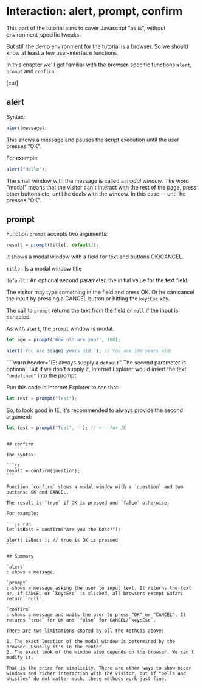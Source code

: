 # Interaction: alert, prompt, confirm

This part of the tutorial aims to cover Javascript "as is", without environment-specific tweaks.

But still the demo environment for the tutorial is a browser. So we should know at least a few user-interface functions.

In this chapter we'll get familiar with the browser-specific functions `alert`, `prompt` and `confirm`. 

[cut]

## alert

Syntax:

```js
alert(message);
```

This shows a message and pauses the script execution until the user presses "OK".

For example:

```js run
alert("Hello");
```

The small window with the message is called a *modal window*. The word "modal" means that the visitor can't interact with the rest of the page, press other buttons etc, until he deals with the window. In this case -- until he presses "OK".

## prompt

Function `prompt` accepts two arguments:

```js no-beautify
result = prompt(title[, default]);
```

It shows a modal window with a field for text and buttons OK/CANCEL.

`title`
: Is a modal window title

`default`
: An optional second parameter, the initial value for the text field.

The visitor may type something in the field and press OK. Or he can cancel the input by pressing a CANCEL button or hitting the `key:Esc` key.

The call to `prompt` returns the text from the field or `null` if the input is canceled.

As with `alert`, the `prompt` window is modal.

```js run
let age = prompt('How old are you?', 100);

alert(`You are ${age} years old!`); // You are 100 years old! 
```

````warn header="IE: always supply a `default`"
The second parameter is optional. But if we don't supply it, Internet Explorer would insert the text `"undefined"` into the prompt.

Run this code in Internet Explorer to see that:

```js run
let test = prompt("Test");
```

So, to look good in IE, it's recommended to always provide the second argument:

```js run
let test = prompt("Test", ''); // <-- for IE
```
````

## confirm

The syntax:

```js
result = confirm(question);
```

Function `confirm` shows a modal window with a `question` and two buttons: OK and CANCEL.

The result is `true` if OK is pressed and `false` otherwise.

For example:

```js run
let isBoss = confirm("Are you the boss?");

alert( isBoss ); // true is OK is pressed
```

## Summary

`alert`
: shows a message.

`prompt`
: shows a message asking the user to input text. It returns the text or, if CANCEL or `key:Esc` is clicked, all browsers except Safari return `null`.

`confirm` 
: shows a message and waits the user to press "OK" or "CANCEL". It returns `true` for OK and `false` for CANCEL/`key:Esc`.

There are two limitations shared by all the methods above:

1. The exact location of the modal window is determined by the browser. Usually it's in the center.
2. The exact look of the window also depends on the browser. We can't modify it.

That is the price for simplicity. There are other ways to show nicer windows and richer interaction with the visitor, but if "bells and whistles" do not matter much, these methods work just fine.
